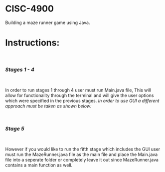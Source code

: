# CISC-4900
Building a maze runner game using Java.

<H1>Instructions:</H1>
<br>

<H3><em>Stages 1 - 4</em></H3>
<br>

<p>In order to run stages 1 through 4 user must run Main.java file,
  This will allow for functionality through the terminal and will give the user options which were specified
  in the previous stages. <em>In order to use GUI a different approach must be taken as shown below: </em>
</p>

<br>

<H3><em>Stage 5</em></H3>
<br>
<p>However if you would like to run the fifth stage which includes the GUI 
   user must run the MazeRunner.java file as the main file and place the Main.java
   file into a seperate folder  or completely leave it out since MazeRunner.java contains a main function as well.
</p>


